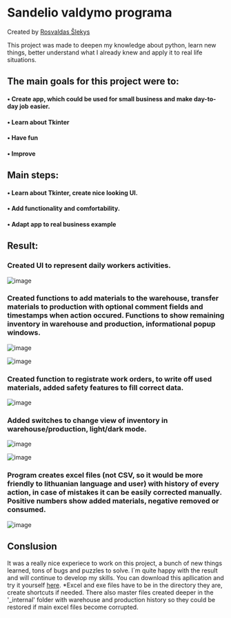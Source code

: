 # Sandelio valdymo programa

Created by [Rosvaldas Šlekys](https://github.com/RosSlek) 

This project was made to deepen my knowledge about python, learn new things, better understand what I already knew and apply it to real life situations.

## The main goals for this project were to:
#### •	Create app, which could be used for small business and make day-to-day job easier.
#### • Learn about Tkinter
#### • Have fun
#### • Improve

## Main steps:
#### •	Learn about Tkinter, create nice looking UI.
#### • Add functionality and comfortability.
#### •	Adapt app to real business example

## Result:
### Created UI to represent daily workers activities.
![image](https://github.com/RosSlek/Sandelio-valdymo-programa/assets/149397027/3d2e3d2b-92b6-4a74-bab2-e77ea8d0b3cb)

### Created functions to add materials to the warehouse, transfer materials to production with optional comment fields and timestamps when action occured. Functions to show remaining inventory in warehouse and production, informational popup windows.

![image](https://github.com/RosSlek/Sandelio-valdymo-programa/assets/149397027/00d29c9b-e37f-479a-b06a-3a8f7c507266)

![image](https://github.com/RosSlek/Sandelio-valdymo-programa/assets/149397027/0bc7e0ce-3b24-4ce6-bb35-a738dbbe82ee)

### Created function to registrate work orders, to write off used materials, added safety features to fill correct data.

![image](https://github.com/RosSlek/Sandelio-valdymo-programa/assets/149397027/df0b63bd-4ead-45b4-a317-ceea0c779c9a)

### Added switches to change view of inventory in warehouse/production, light/dark mode.

![image](https://github.com/RosSlek/Sandelio-valdymo-programa/assets/149397027/8a33fb17-da54-4e43-bb53-49eb0e946430)

![image](https://github.com/RosSlek/Sandelio-valdymo-programa/assets/149397027/5a623b46-0762-401f-aaf4-400f9803a8d7)

### Program creates excel files (not CSV, so it would be more friendly to lithuanian language and user) with history of every action, in case of mistakes it can be easily corrected manually. Positive numbers show added materials, negative removed or consumed.
![image](https://github.com/RosSlek/Sandelio-valdymo-programa/assets/149397027/8fd71ede-b352-4a9d-9e48-0c0636605a79)

## Conslusion
It was a really nice experiece to work on this project, a bunch of new things learned, tons of bugs and puzzles to solve. I`m quite happy with the result and will continue to develop my skills. You can download this apllication and try it yourself [here](https://www.dropbox.com/scl/fi/vfekzijr6ds3hh8i2ra6b/Sand-lio-programa.rar?rlkey=svv8ing3xq0fnenmi4ja4289h&dl=0).
*Excel and exe files have to be in the directory they are, create shortcuts if needed. There also master files created deeper in the '_internal' folder with warehouse and production history so they could be restored if main excel files become corrupted.
